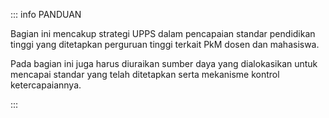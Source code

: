 ::: info PANDUAN

Bagian ini mencakup strategi UPPS dalam pencapaian standar pendidikan tinggi yang ditetapkan perguruan tinggi terkait PkM dosen dan mahasiswa.

Pada bagian ini juga harus diuraikan sumber daya yang dialokasikan untuk mencapai standar yang telah ditetapkan serta mekanisme kontrol ketercapaiannya.

:::
